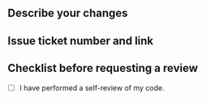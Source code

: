 ## Describe your changes

## Issue ticket number and link

## Checklist before requesting a review
- [ ] I have performed a self-review of my code.

